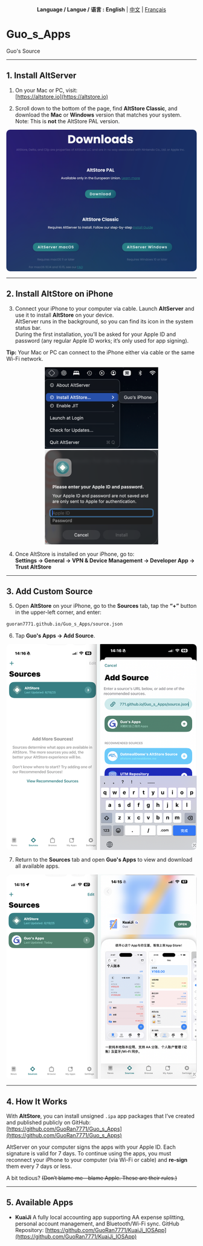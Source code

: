 <p align="center">
  <b>Language / Langue / 语言 :</b>
  <b>English</b> |
  <a href="README.md">中文</a> |
  <a href="README_FR.md">Français</a>
</p>

# Guo_s_Apps  
Guo's Source  

---

## 1. Install AltServer

1. On your Mac or PC, visit:  
   [https://altstore.io](https://altstore.io)

2. Scroll down to the bottom of the page, find **AltStore Classic**, and download the **Mac** or **Windows** version that matches your system.  
   Note: This is **not** the AltStore PAL version.  

<p align="center">
  <img src="./assets/Source_assets/j1.png" alt="Download page example" style="border-radius:10px;">
</p>

---

## 2. Install AltStore on iPhone

3. Connect your iPhone to your computer via cable. Launch **AltServer** and use it to install **AltStore** on your device.  
   AltServer runs in the background, so you can find its icon in the system status bar.  
   During the first installation, you’ll be asked for your Apple ID and password (any regular Apple ID works; it’s only used for app signing).

**Tip:** Your Mac or PC can connect to the iPhone either via cable or the same Wi-Fi network.  

<div align="center">
  <img src="./assets/Source_assets/j2.png" width="300"/>
  <img src="./assets/Source_assets/j3.png" width="300"/>
</div>

4. Once AltStore is installed on your iPhone, go to:  
   **Settings → General → VPN & Device Management → Developer App → Trust AltStore**

---

## 3. Add Custom Source

5. Open **AltStore** on your iPhone, go to the **Sources** tab, tap the **“+”** button in the upper-left corner, and enter:  

```bash
guoran7771.github.io/Guo_s_Apps/source.json
```

6. Tap **Guo's Apps → Add Source**.

<p align="center">
  <img src="./assets/Source_assets/j4.png" alt="Add Source example" style="border-radius:10px;">
</p>

7. Return to the **Sources** tab and open **Guo's Apps** to view and download all available apps.

<p align="center">
  <img src="./assets/Source_assets/j5.png" alt="App list example" style="border-radius:10px;">
</p>

---

## 4. How It Works

With **AltStore**, you can install unsigned `.ipa` app packages that I’ve created and published publicly on GitHub:
[https://github.com/GuoRan7771/Guo_s_Apps](https://github.com/GuoRan7771/Guo_s_Apps)

AltServer on your computer signs the apps with your Apple ID. Each signature is valid for 7 days.
To continue using the apps, you must reconnect your iPhone to your computer (via Wi-Fi or cable) and **re-sign** them every 7 days or less.

A bit tedious?
~~(Don’t blame me—blame Apple. These are their rules.)~~

---

## 5. Available Apps

* **KuaiJi**
  A fully local accounting app supporting AA expense splitting, personal account management, and Bluetooth/Wi-Fi sync.
  GitHub Repository:
  [https://github.com/GuoRan7771/KuaiJi_IOSApp](https://github.com/GuoRan7771/KuaiJi_IOSApp)
